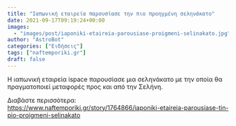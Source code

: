 ```yaml
---
title: "Ιαπωνική εταιρεία παρουσίασε την πιο προηγμένη σεληνάκατο"
date: 2021-09-17T09:19:24+00:00
images:
  - "images/post/iaponiki-etaireia-parousiase-proigmeni-selinakato.jpg"
author: "AstroBot"
categories: ["Ειδήσεις"]
tags: ["naftemporiki.gr"]
draft: false
---
```


Η ιαπωνική εταιρεία ispace παρουσίασε μια σεληνάκατο με την οποία θα πραγματοποιεί μεταφορές προς και από την Σελήνη.

Διαβάστε περισσότερα: https://www.naftemporiki.gr/story/1764866/iaponiki-etaireia-parousiase-tin-pio-proigmeni-selinakato
